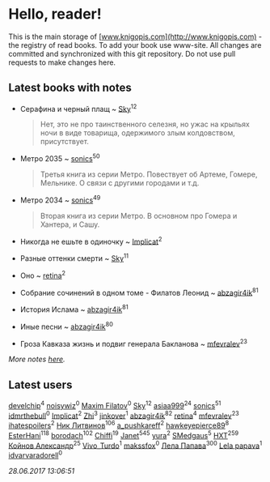# Hello, reader!
This is the main storage of [www.knigopis.com](http://www.knigopis.com) - the registry of read books.
To add your book use www-site. All changes are committed and synchronized with this git repository.
Do not use pull requests to make changes here.


## Latest books with notes
* Серафина и черный плащ ~ [Sky](users/118/118049897850017649660-google)<sup>12</sup>
    > Нет, это не про таинственного селезня, но ужас на крыльях ночи в виде товарища, одержимого злым колдовством, присутствует.

* Метро 2035 ~ [sonics](users/588/5880221-vkontakte)<sup>50</sup>
    > Третья книга из серии Метро.
    > Повествует об Артеме, Гомере, Мельнике. О связи с другими городами и т.д.

* Метро 2034 ~ [sonics](users/588/5880221-vkontakte)<sup>49</sup>
    > Вторая книга из серии Метро.
    > В основном про Гомера и Хантера, и Сашу.

* Никогда не ешьте в одиночку ~ [Implicat](users/118/118341692435130654754-google)<sup>2</sup>

* Разные оттенки смерти ~ [Sky](users/118/118049897850017649660-google)<sup>11</sup>

* Оно ~ [retina](users/390/3900602-vkontakte)<sup>2</sup>

* Собрание сочинений в одном томе - Филатов Леонид ~ [abzagir4ik](users/362/3621623-vkontakte)<sup>81</sup>

* История Ислама ~ [abzagir4ik](users/362/3621623-vkontakte)<sup>81</sup>

* Иные песни ~ [abzagir4ik](users/362/3621623-vkontakte)<sup>80</sup>

* Гроза Кавказа жизнь и подвиг генерала Бакланова ~ [mfevralev](users/140/140966150-vkontakte)<sup>23</sup>


_More notes [here](latest_books_with_notes.md)._


## Latest users
[develchip](users/852/85203415-vkontakte)<sup>4</sup> 
[noisywiz](users/129/129415205-yandex)<sup>0</sup> 
[Maxim Filatov](users/106/106706640586990982892-google)<sup>0</sup> 
[Sky](users/118/118049897850017649660-google)<sup>12</sup> 
[asiaa999](users/102/102830650203830834064-google)<sup>24</sup> 
[sonics](users/588/5880221-vkontakte)<sup>51</sup> 
[idmrthebull](users/154/154209086-vkontakte)<sup>0</sup> 
[Implicat](users/118/118341692435130654754-google)<sup>2</sup> 
[Zhi](users/104/104502610850806942588-google)<sup>3</sup> 
[jinkover](users/287/287977730-vkontakte)<sup>1</sup> 
[abzagir4ik](users/362/3621623-vkontakte)<sup>82</sup> 
[retina](users/390/3900602-vkontakte)<sup>4</sup> 
[mfevralev](users/140/140966150-vkontakte)<sup>23</sup> 
[ihatespoilers](users/638/63898155-vkontakte)<sup>2</sup> 
[Ник Литвинов](users/241/241974816-vkontakte)<sup>106</sup> 
[a_pushkareff](users/309/3092108195-twitter)<sup>2</sup> 
[hawkeyepierce89](users/317/317314037-vkontakte)<sup>8</sup> 
[EsterHani](users/305/30558181-vkontakte)<sup>118</sup> 
[borodach](users/157/15706320-vkontakte)<sup>102</sup> 
[Chiffi](users/105/105831994080785626680-google)<sup>19</sup> 
[Janet](users/108/108113656204404967440-google)<sup>545</sup> 
[yura](users/816/816552068523262-facebook)<sup>2</sup> 
[SMedgaus](users/162/162444669-vkontakte)<sup>5</sup> 
[HXT](users/100/100002563462782-facebook)<sup>259</sup> 
[Койнов Александр](users/414/414040473-vkontakte)<sup>25</sup> 
[Vivo_Turdo](users/115/115154203761453486437-google)<sup>1</sup> 
[makssfox](users/239/239513704-yandex)<sup>0</sup> 
[Лела Папава](users/761/76187635-vkontakte)<sup>300</sup> 
[Lela papava](users/281/281023294-vkontakte)<sup>1</sup> 
[idvarvaradorell](users/385/385280558-vkontakte)<sup>0</sup> 


_28.06.2017 13:06:51_
